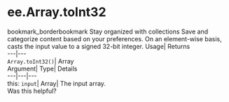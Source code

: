  
#  ee.Array.toInt32
bookmark_borderbookmark Stay organized with collections  Save and categorize content based on your preferences.
On an element-wise basis, casts the input value to a signed 32-bit integer. 
Usage| Returns  
---|---  
`Array.toInt32()`| Array  
Argument| Type| Details  
---|---|---  
this: `input`| Array| The input array.  
Was this helpful?
